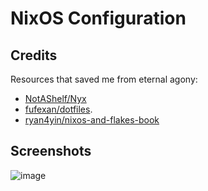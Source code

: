 # NixOS Configuration

## Credits

Resources that saved me from eternal agony:

- [NotAShelf/Nyx](https://github.com/NotAShelf/nyx)
- [fufexan/dotfiles](https://github.com/fufexan/dotfiles).
- [ryan4yin/nixos-and-flakes-book](https://nixos-and-flakes.thiscute.world/introduction/)

## Screenshots
![image](https://github.com/user-attachments/assets/d94f7e66-b397-411c-a5a3-923468853d33)


